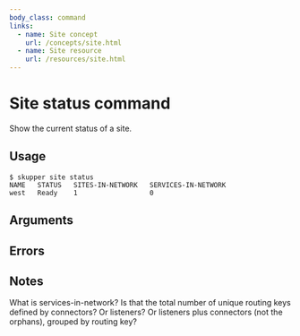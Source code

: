 ```yaml
---
body_class: command
links:
  - name: Site concept
    url: /concepts/site.html
  - name: Site resource
    url: /resources/site.html
---
```


# Site status command

<section>

Show the current status of a site.

</section>

<section>

## Usage

~~~ shell
$ skupper site status
NAME   STATUS   SITES-IN-NETWORK   SERVICES-IN-NETWORK
west   Ready    1                  0
~~~

</section>

<section>

## Arguments

</section>

<section>

## Errors

</section>

<section>

## Notes

What is services-in-network?  Is that the total number of
unique routing keys defined by connectors?  Or listeners?
Or listeners plus connectors (not the orphans), grouped by
routing key?

</section>
